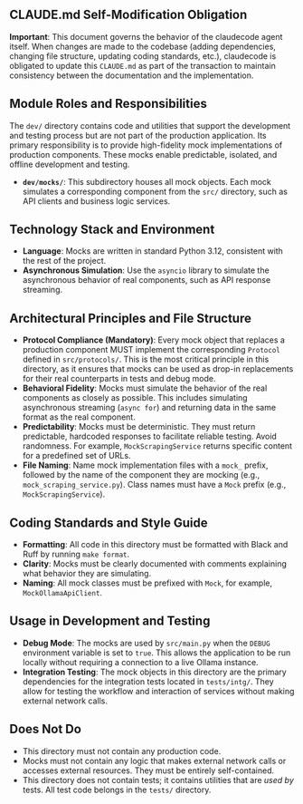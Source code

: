 ## CLAUDE.md Self-Modification Obligation

**Important**: This document governs the behavior of the claudecode agent itself. When changes are made to the codebase (adding dependencies, changing file structure, updating coding standards, etc.), claudecode is obligated to update this `CLAUDE.md` as part of the transaction to maintain consistency between the documentation and the implementation.

## Module Roles and Responsibilities

The `dev/` directory contains code and utilities that support the development and testing process but are not part of the production application. Its primary responsibility is to provide high-fidelity mock implementations of production components. These mocks enable predictable, isolated, and offline development and testing.

-   **`dev/mocks/`**: This subdirectory houses all mock objects. Each mock simulates a corresponding component from the `src/` directory, such as API clients and business logic services.

## Technology Stack and Environment

-   **Language**: Mocks are written in standard Python 3.12, consistent with the rest of the project.
-   **Asynchronous Simulation**: Use the `asyncio` library to simulate the asynchronous behavior of real components, such as API response streaming.

## Architectural Principles and File Structure

-   **Protocol Compliance (Mandatory)**: Every mock object that replaces a production component MUST implement the corresponding `Protocol` defined in `src/protocols/`. This is the most critical principle in this directory, as it ensures that mocks can be used as drop-in replacements for their real counterparts in tests and debug mode.
-   **Behavioral Fidelity**: Mocks must simulate the behavior of the real components as closely as possible. This includes simulating asynchronous streaming (`async for`) and returning data in the same format as the real component.
-   **Predictability**: Mocks must be deterministic. They must return predictable, hardcoded responses to facilitate reliable testing. Avoid randomness. For example, `MockScrapingService` returns specific content for a predefined set of URLs.
-   **File Naming**: Name mock implementation files with a `mock_` prefix, followed by the name of the component they are mocking (e.g., `mock_scraping_service.py`). Class names must have a `Mock` prefix (e.g., `MockScrapingService`).

## Coding Standards and Style Guide

-   **Formatting**: All code in this directory must be formatted with Black and Ruff by running `make format`.
-   **Clarity**: Mocks must be clearly documented with comments explaining what behavior they are simulating.
-   **Naming**: All mock classes must be prefixed with `Mock`, for example, `MockOllamaApiClient`.

## Usage in Development and Testing

-   **Debug Mode**: The mocks are used by `src/main.py` when the `DEBUG` environment variable is set to `true`. This allows the application to be run locally without requiring a connection to a live Ollama instance.
-   **Integration Testing**: The mock objects in this directory are the primary dependencies for the integration tests located in `tests/intg/`. They allow for testing the workflow and interaction of services without making external network calls.

## Does Not Do

-   This directory must not contain any production code.
-   Mocks must not contain any logic that makes external network calls or accesses external resources. They must be entirely self-contained.
-   This directory does not contain tests; it contains utilities that are *used by* tests. All test code belongs in the `tests/` directory.